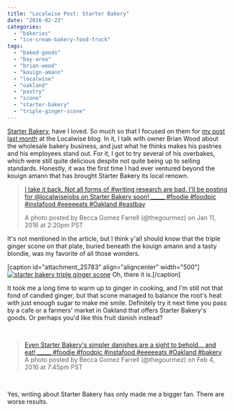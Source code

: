 ```yaml
---
title: "Localwise Post: Starter Bakery"
date: "2016-02-23"
categories: 
  - "bakeries"
  - "ice-cream-bakery-food-truck"
tags: 
  - "baked-goods"
  - "bay-area"
  - "brian-wood"
  - "kouign-amann"
  - "localwise"
  - "oakland"
  - "pastry"
  - "scone"
  - "starter-bakery"
  - "triple-ginger-scone"
---
```


[Starter Bakery](http://starterbakery.com/), have I loved. So much so that I focused on them for [my post last month](https://www.localwisejobs.com/blog/inside-the-kitchen-with-starter-bakery/) at the Localwise blog. In it, I talk with owner Brian Wood about the wholesale bakery business, and just what he thinks makes his pastries and his employees stand out. For it, I got to try several of his overbakes, which were still quite delicious despite not quite being up to selling standards. Honestly, it was the first time I had ever ventured beyond the kouign amann that has brought Starter Bakery its local renown.

> [I take it back. Not all forms of #writing research are bad. I'll be posting for @localwisejobs on Starter Bakery soon! \_\_\_\_\_ #foodie #foodpic #instafood #eeeeeats #Oakland #eastbay](https://www.instagram.com/p/BAalHjrwQnN/)
> 
> A photo posted by Becca Gomez Farrell (@thegourmez) on Jan 11, 2016 at 2:20pm PST

It's not mentioned in the article, but I think y'all should know that the triple ginger scone on that plate, buried beneath the kouign amann and a tasty blondie, was my favorite of all those wonders.

\[caption id="attachment\_25783" align="aligncenter" width="500"\][![starter bakery triple ginger scone](http://s3.amazonaws.com/thegourmez-wpmedia/2016/02/Starter-Bakery-14-500x333.jpg)](http://s3.amazonaws.com/thegourmez-wpmedia/2016/02/Starter-Bakery-14.jpg) Oh, there it is.\[/caption\]

It took me a long time to warm up to ginger in cooking, and I'm still not that fond of candied ginger, but that scone managed to balance the root's heat with just enough sugar to make me smile. Definitely try it next time you pass by a cafe or a farmers' market in Oakland that offers Starter Bakery's goods. Or perhaps you'd like this fruit danish instead?

 

> [Even Starter Bakery's simpler danishes are a sight to behold... and eat! \_\_\_\_\_ #foodie #foodpic #instafood #eeeeeats #Oakland #bakery](https://www.instagram.com/p/BBY9YUlwQtc/) A photo posted by Becca Gomez Farrell (@thegourmez) on Feb 4, 2016 at 7:45pm PST

 

Yes, writing about Starter Bakery has only made me a bigger fan. There are worse results.
